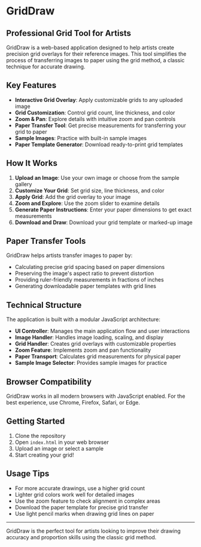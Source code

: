 # GridDraw

## Professional Grid Tool for Artists

GridDraw is a web-based application designed to help artists create precision grid overlays for their reference images. This tool simplifies the process of transferring images to paper using the grid method, a classic technique for accurate drawing.

## Key Features

- **Interactive Grid Overlay**: Apply customizable grids to any uploaded image
- **Grid Customization**: Control grid count, line thickness, and color
- **Zoom & Pan**: Explore details with intuitive zoom and pan controls
- **Paper Transfer Tool**: Get precise measurements for transferring your grid to paper
- **Sample Images**: Practice with built-in sample images
- **Paper Template Generator**: Download ready-to-print grid templates

## How It Works

1. **Upload an Image**: Use your own image or choose from the sample gallery
2. **Customize Your Grid**: Set grid size, line thickness, and color
3. **Apply Grid**: Add the grid overlay to your image
4. **Zoom and Explore**: Use the zoom slider to examine details
5. **Generate Paper Instructions**: Enter your paper dimensions to get exact measurements
6. **Download and Draw**: Download your grid template or marked-up image

## Paper Transfer Tools

GridDraw helps artists transfer images to paper by:

- Calculating precise grid spacing based on paper dimensions
- Preserving the image's aspect ratio to prevent distortion
- Providing ruler-friendly measurements in fractions of inches
- Generating downloadable paper templates with grid lines

## Technical Structure

The application is built with a modular JavaScript architecture:

- **UI Controller**: Manages the main application flow and user interactions
- **Image Handler**: Handles image loading, scaling, and display
- **Grid Handler**: Creates grid overlays with customizable properties
- **Zoom Feature**: Implements zoom and pan functionality
- **Paper Transport**: Calculates grid measurements for physical paper
- **Sample Image Selector**: Provides sample images for practice

## Browser Compatibility

GridDraw works in all modern browsers with JavaScript enabled. For the best experience, use Chrome, Firefox, Safari, or Edge.

## Getting Started

1. Clone the repository
2. Open `index.html` in your web browser
3. Upload an image or select a sample
4. Start creating your grid!

## Usage Tips

- For more accurate drawings, use a higher grid count
- Lighter grid colors work well for detailed images
- Use the zoom feature to check alignment in complex areas
- Download the paper template for precise grid transfer
- Use light pencil marks when drawing grid lines on paper

---

GridDraw is the perfect tool for artists looking to improve their drawing accuracy and proportion skills using the classic grid method.